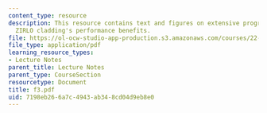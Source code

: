 ```yaml
---
content_type: resource
description: This resource contains text and figures on extensive programs demonstrate
  ZIRLO cladding's performance benefits.
file: https://ol-ocw-studio-app-production.s3.amazonaws.com/courses/22-314j-structural-mechanics-in-nuclear-power-technology-fall-2006/7198eb266a7c4943ab348cd04d9eb8e0_f3.pdf
file_type: application/pdf
learning_resource_types:
- Lecture Notes
parent_title: Lecture Notes
parent_type: CourseSection
resourcetype: Document
title: f3.pdf
uid: 7198eb26-6a7c-4943-ab34-8cd04d9eb8e0
---
```

